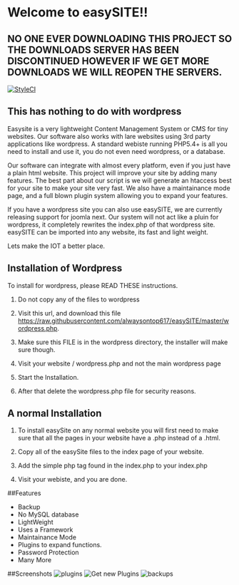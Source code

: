 # Welcome to easySITE!!

## NO ONE EVER DOWNLOADING THIS PROJECT SO THE DOWNLOADS SERVER HAS BEEN DISCONTINUED HOWEVER IF WE GET MORE DOWNLOADS WE WILL REOPEN THE SERVERS.

[![StyleCI](https://styleci.io/repos/60135146/shield)](https://styleci.io/repos/60135146)
## This has nothing to do with wordpress

Easysite is a very lightweight Content Management System or CMS for tiny websites. Our software also works with lare websites using 3rd party applications like wordpress. A standard webiste running PHP5.4+ is all you need to install and use it, you do not even need wordpress, or a database.

Our software can integrate with almost every platform, even if you just have a plain html website. This project will improve your site by adding many features. The best part about our script is we will generate an htaccess best for your site to make your site very fast. We also have a maintainance mode page, and a full blown plugin system allowing you to expand your features.

If you have a wordpress site you can also use easySITE, we are currently releasing support for joomla next. Our system will not act like a pluin for wordpress, it completely rewrites the index.php of that wordpress site.
easySITE can be imported into any website, its fast and light weight.

Lets make the IOT a better place.
## Installation of Wordpress
To install for wordpress, please READ THESE instructions.
1. Do not copy any of the files to wordpress

2. Visit this url, and download this file https://raw.githubusercontent.com/alwaysontop617/easySITE/master/wordpress.php.

3. Make sure this FILE is in the wordpress directory, the installer will make sure though.

4. Visit your website / wordpress.php and not the main wordpress page

5. Start the Installation.

6. After that delete the wordpress.php file for security reasons.

## A normal Installation
1. To install easySite on any normal website you will first need to make sure that all the pages in your website have a .php instead of a .html.

2. Copy all of the easySite files to the index page of your website.
 
3. Add the simple php tag found in the index.php to your index.php

4. Visit your webiste, and you are done.

##Features

* Backup
* No MySQL database
* LightWeight
* Uses a Framework
* Maintainance Mode
* Plugins to expand functions.
* Password Protection
* Many More

##Screenshots
![plugins](https://i.imgsafe.org/000225146d.png)
![Get new Plugins](https://s32.postimg.org/ys4wll2np/screenshot.png)
![backups](https://i.imgsafe.org/0012917054.png)
